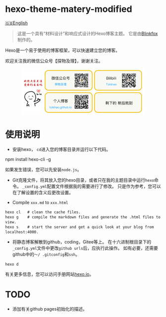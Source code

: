 # hexo-theme-matery-modified

[🇬🇧English](readme.md)

> 这是一个具有“材料设计”和响应式设计的Hexo博客主题。 它是由[Blinkfox](https://github.com/blinkfox/hexo-theme-matery)制作的。

Hexo是一个易于使用的博客框架，可以快速建立您的博客。

欢迎关注我的微信公众号【探物及理】，谢谢关注。

<div align=center><img src="https://github.com/tolshao/hexo-theme-matery-modified/blob/master/themes/hexo-theme-matery/source/medias/contact.jpg?raw=true" height="150" /></div>


# 使用说明

- 安装hexo，
`cd`进入您的博客目录并运行以下代码。

npm install hexo-cli -g

如果发生错误，您可以先安装`node.js`。

- Git克隆文件，将其放入您的hexo目录，或者只在我的主题目录中运行`hexo`命令。
`_config.yml`配置文件根据我的需要进行了修改。
只是作为参考，您可以在了解设置的含义后更改设置。

- Compile `xxx.md` to `xxx.html`

```shell
hexo cl   # clean the cache files.
hexo g    # compile the markdown files and generate the .html files to view.
hexo s    # start the server and get a quick look at your blog from localhost:4000.
```

- 将静态博客解散到github，coding，Gitee等上。
在十六进制根目录下的`_config.yml`文件中更改`github urls`后，应执行此操作。
如有必要，还需要github中的`〜/ .gitconfig`和`ssh`。

```shell
hexo d
```

有关更多信息，您可以访问手册网站[hexo.io](https://hexo.io/zh-cn/docs/)。

# TODO

- 添加有关github pages初始化的描述。
